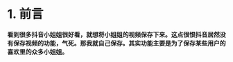 # **1. 前言**

**看到很多抖音小姐姐很好看，就想将小姐姐的视频保存下来。这点很恨抖音居然没有保存视频的功能，气死。那我就自己保存。其实功能主要是为了保存某些用户的喜欢里的众多小姐姐。**

